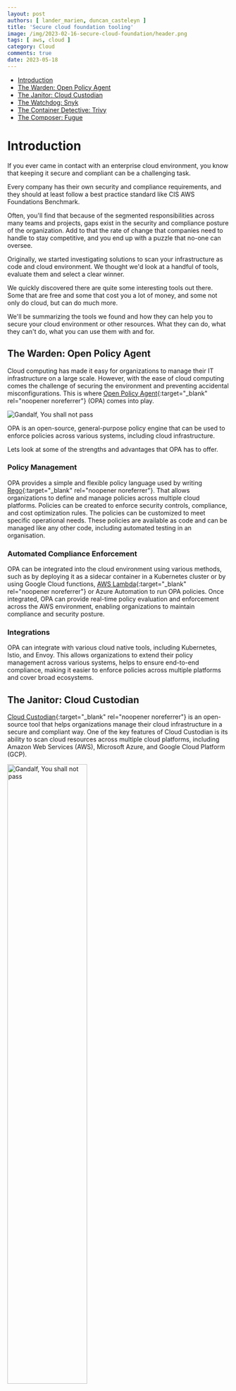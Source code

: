 ```yaml
---
layout: post
authors: [ lander_marien, duncan_casteleyn ]
title: 'Secure cloud foundation tooling'
image: /img/2023-02-16-secure-cloud-foundation/header.png
tags: [ aws, cloud ]
category: Cloud
comments: true
date: 2023-05-18
---
```


- [Introduction](#introduction)
- [The Warden: Open Policy Agent](#the-warden-open-policy-agent)
- [The Janitor: Cloud Custodian](#the-janitor-cloud-custodian)
- [The Watchdog: Snyk](#the-watchdog-snyk)
- [The Container Detective: Trivy](#the-container-detective-trivy)
- [The Composer: Fugue](#the-composer-fugue)

# Introduction

If you ever came in contact with an enterprise cloud environment,
you know that keeping it secure and compliant can be a challenging task.

Every company has their own security and compliance requirements,
and they should at least follow a best practice standard like CIS AWS Foundations Benchmark.

Often, you'll find that because of the segmented responsibilities across many teams and projects,
gaps exist in the security and compliance posture of the organization.
Add to that the rate of change that companies need to handle to stay competitive,
and you end up with a puzzle that no-one can oversee.

Originally, we started investigating solutions to scan your infrastructure as code and cloud environment.
We thought we'd look at a handful of tools, evaluate them and select a clear winner.

We quickly discovered there are quite some interesting tools out there.
Some that are free and some that cost you a lot of money,
and some not only do cloud, but can do much more.

We'll be summarizing the tools we found and how they can help you to secure your cloud environment or other resources.
What they can do, what they can't do, what you can use them with and for.

## The Warden: Open Policy Agent

Cloud computing has made it easy for organizations to manage their IT infrastructure on a large scale. However, with the ease of cloud computing comes the challenge of securing the environment and preventing accidental misconfigurations. This is where [Open Policy Agent](https://www.openpolicyagent.org/){:target="_blank" rel="noopener noreferrer"} (OPA) comes into play.

<img src="{{ '/img/2023-02-16-secure-cloud-foundation/warden.png' | prepend: site.baseurl }}" alt="Gandalf, You shall not pass" class="image fit" style="margin:0px auto; max-width:100%">

OPA is an open-source, general-purpose policy engine that can be used to enforce policies across various systems, including cloud infrastructure.

Lets look at some of the strengths and advantages that OPA has to offer.

### Policy Management

OPA provides a simple and flexible policy language used by
writing [Rego](https://www.openpolicyagent.org/docs/latest/policy-language/){:target="_blank" rel="noopener
noreferrer"}.
That allows organizations to define and manage policies across multiple cloud platforms.
Policies can be created to enforce security controls, compliance, and cost optimization rules.
The policies can be customized to meet specific operational needs.
These policies are available as code and can be managed like any other code, including automated testing in an
organisation.

### Automated Compliance Enforcement

OPA can be integrated into the cloud environment using various methods, such as by deploying it as a sidecar container in a Kubernetes cluster or by using Google Cloud functions, [AWS Lambda](https://aws.amazon.com/blogs/opensource/easily-running-open-policy-agent-serverless-with-aws-lambda-and-amazon-api-gateway/){:target="_blank" rel="noopener noreferrer"} or Azure Automation to run OPA policies. 
Once integrated, OPA can provide real-time policy evaluation and enforcement across the AWS environment, enabling organizations to maintain compliance and security posture.

### Integrations

OPA can integrate with various cloud native tools, including Kubernetes, Istio, and Envoy. This allows organizations to extend their policy management across various systems, helps to ensure end-to-end compliance, making it easier to enforce policies across multiple platforms and cover broad ecosystems.

## The Janitor: Cloud Custodian

[Cloud Custodian](https://cloudcustodian.io/){:target="_blank" rel="noopener noreferrer"} is an open-source tool that helps organizations manage their cloud infrastructure in a secure and compliant way. One of the key features of Cloud Custodian is its ability to scan cloud resources across multiple cloud platforms, including Amazon Web Services (AWS), Microsoft Azure, and Google Cloud Platform (GCP).

<img src="{{ '/img/2023-02-16-secure-cloud-foundation/janitor.png' | prepend: site.baseurl }}" alt="Gandalf, You shall not pass" class="image fit" style="margin:0px auto; max-width:100%; height:60%;">

Cloud Custodian uses a policy-driven approach to scan cloud resources. Policies are written using a simple and flexible policy language that allows organizations to define and manage policies.

Following are some features with which Cloud Custodian can make governance and compliance easier.

### Automated Remediation

Cloud Custodian not only identifies policy violations but also automates the remediation process. For example, if a policy violation is identified, such as an unsecured storage bucket in AWS, Cloud Custodian can automatically take corrective actions, such as deleting the unsecured bucket or encrypting it.

### Continuous Compliance

Cloud Custodian helps organizations maintain continuous compliance by ensuring that policies are enforced at all times. The tool can detect any changes in the cloud infrastructure that may violate the policies and take corrective actions in real-time.

### Cost Optimization

Cloud Custodian also helps organizations optimize cloud costs by automating the deletion of unused resources, enforcing tagging policies to identify unused resources, and providing reports on cost savings.

## The Watchdog: Snyk

[Snyk](https://snyk.io/){:target="_blank" rel="noopener noreferrer"} is a cloud security platform that helps you to get end-to-end insight into your security footprint.

<img src="{{ '/img/2023-02-16-secure-cloud-foundation/snyk.png' | prepend: site.baseurl }}" alt="Gandalf, You shall not pass" class="image fit" style="margin:0px auto; max-width:100%; height:60%">

### Code scanning

Snyk can scan your code for vulnerabilities and compliance issues,
by example security issues like sql injection or path traversal vulnerabilities.

You might then ask: "How can it help me solve them?"
They have a data flow window that shows you the entry point and method invocation of the vulnerability, which shows you
the entire stack path to the vulnerability in your source code.
This helps you in assessing what the impact of a vulnerability is and how urgent you need to provide a patch for it.
This way you can, for example, determine if a method is publicly accessible or not.

To help you further with solving the vulnerability, you can read the details of the vulnerability
and the best practice for preventing it, if available.
If you thought that would be enough, they have another tab that shows 3 open source projects that had the vulnerability
and how they fixed it in their code base.

### License Scanning

You can configure Snyk to scan your open source dependencies for license issues with your dependencies,
which can be useful, for example, if your company wants to avoid using dependencies with a certain license,
because they want to commercialize the software in the future.
For example, a library that uses patents,
but its software rights don't include that you may use their patents when using their library.
The company might for various reasons not allow AGPLv3 libraries, for example, because of various reasons.

### Container scanning

Snyk can scan your container images for vulnerabilities it can do this from docker images, Amazon ECR, Docker hub, ...
You can set this up in your Kubernetes cluster, but currently Fargate is not supported.

You can automate the image updating process by using container scanning in your Git repository.
By using this method, Snyk can automatically create pull requests for you that you can test and then merge if satisfied.
This reduces your effort to stay safe and up to date.

### Infrastructure as code scanning

Snyk can scan your infrastructure as code against the CIS AWS Foundations Benchmark or you can write custom policies.
To scan your IaC, you simply have to add your Git repository that contains your IaC
and the Snyk platform will start scanning if for you.
You can also use the Snyk CLI to scan your IaC if you want to make it part of your CI/CD pipelines.
By using it this way you can make this a requirement before pull requests are merged that you pass the CLI tool's scan
or even block deployment to environments.

### Custom policies

Snyk allows you to write custom policies in Rego, but only for IaC scanning and platform policies.

OPA is easy to use because applications can easily delegate policy validation to OPA if needed.
Snyk IaC leverages OPA to do its policy scanning, according to one of their blogposts.
You get a preset of policies out the box from Snyk, and you can add your own custom policies written in Rego.

## The Container Detective: Trivy

[Trivy](https://trivy.dev/){:target="_blank" rel="noopener noreferrer"} is an open-source cli tool provided by Aqua
Security.

<img src="{{ '/img/2023-02-16-secure-cloud-foundation/Trivy.png' | prepend: site.baseurl }}" alt="Gandalf, You shall not pass" class="image fit" style="margin:0px auto; max-width:100%; height:60%">

### Container scanning

Trivy can scan container images against well-known vulnerabilities.
Trivy will scan files inside container images and container image metadata.

Trivy scans the files inside container images for:

* Vulnerabilities
* Misconfigurations
* Secrets
* Licenses

The image metadata will be scanned for:

* Misconfigurations
* Secrets

### Dependency scanning

Trivy can scan your dependencies for well known vulnerabilities.

It has a mode that automatically discovers, declarations files for various package managers.
This dependency scanning is very powerful it scans the file system for typical files used to declare dependencies,
like a `pom.xml`, but can also scan into jar and war files.

If you thought "that's nice", that's not all it can do!
It can also scan your linux systems package managers by fetching what packages are installed,
apt and apk are supported by default for alpine and ubuntu based images.

### CI/CD integration

Because Trivy is a CLI tool, it can easily be integrated in new or existing CI/CD pipelines.
To integrate it into GitHub, you could tell trivy the run should fail (exit code 1 instead of 0) only for HIGH and
Critical issues.

Trivy also maintains a [GitHub action](https://github.com/aquasecurity/trivy-action) to integrate it in GitHub actions.
But the community has created 2 additional GitHub actions.

This action has some examples of how you can integrate this with GitHub Advanced Security.

### AWS integration

Trivy can be run locally to scan your AWS environment using the AWS CLI.
The default included check scans against AWS CIS 1.2.0 benchmark.
It shows summarizes a lists of issues, and gives description of how to resolve the issue; it won't automatically fix it.

The benefit compared to AWS security hub is that here you can stop the issue from being created before merge or deploy.
While security hub would tell you after the resource already exists in AWS.

### Secret scanning

Trivy can scan your code for secrets,
because it's not like you have ever had a developer push your precious AWS access key.
(I really wonder why we suddenly have EC2s with GPU's booting up?)
It can scan for:

* AWS access key
* GCP service account
* GitHub personal access token
* GitLab personal access token
* Slack access token
* etc.

It can do this either on the file system or inside a container image.

### Configuration issues

Trivy can scan your configuration files against known configuration issues it support files like:

* Dockerfiles
* Kubernetes manifests
* Terraform
* CloudFormation
* etc.

### Custom policies

You can add your own custom policies, but you will have to write them in Rego.
Trivy uses Defsec their cloud rules engine for Docker and Kubernetes and tfsec a static analysis scanner for terraform
code,
both of these rule engines are open-source and use OPA under the hood.

## The Composer: Fugue

[Fugue](https://www.fugue.co/){:target="_blank" rel="noopener noreferrer"} is a cloud security platform that helps you
to secure your cloud environment,
it was bought by Snyk some time ago, and after this take-over Snyk started working on Snyk Cloud.

<img src="{{ '/img/2023-02-16-secure-cloud-foundation/Fugue.png' | prepend: site.baseurl }}" alt="Gandalf, You shall not pass" class="image fit" style="margin:0px auto; max-width:100%; height:60%">

### Baseline enforcement

Fugue allows you to take a snapshot of your cloud environment and use it as baseline.

This prevents anyone from making modifications to your environment that are not compliant with your baseline.

It can't recreate or delete resources, it only enforces by modifying them back to the original state of the snapshot.

A snapshot captures complete cloud resource configurations, attributes, relationships, and drift.
As an added bonus, snapshots enable deep visualization and reporting capabilities.

### Policy scanning

Fugue allows you to write policies to scan your AWS environment for compliance,
or you can use one of the pre-defined policies like CIS AWS Foundations Benchmark.

It does not provide automatic solutions to fix the violations, but has descriptions on how to fix them.

### CI/CD integration

Fugue can be integrated with your CI/CD pipeline to scan your infrastructure as code for compliance using their cli.

They have a guide on how to set this up with CircleCI,
but it should be possible to set this up with any other CI/CD tools.

### Custom policies

Fugue allows you to write custom policies in Rego.

## Conclusion

In conclusion, managing and securing cloud environments can be a complex and challenging task due to segmented responsibilities across different teams and projects. Open Policy Agent, Cloud Custodian, and Snyk are three tools of many that can help organizations enforce policies, maintain continuous compliance and governance, and optimize costs across multiple cloud platforms.

While these tools can be valuable additions to any organization’s cloud security and compliance toolset, it’s worth
noting that cloud providers also offer native solutions like AWS Security Hub, Azure Security Center/Sentinel that can
offer similar functionality.
However, the native solutions may lack the flexibility and customization options of third-party tools like OPA, Cloud
Custodian, and Snyk, which may be essential for meeting specific organizational requirements.

If you find this post helpful, be sure to keep an eye out for our upcoming follow-up post,
we'll be diving deeper into the practical applications of OPA and sharing some real-world use cases.
Be sure to stay tuned, so you don't miss out on valuable insights and tips.
